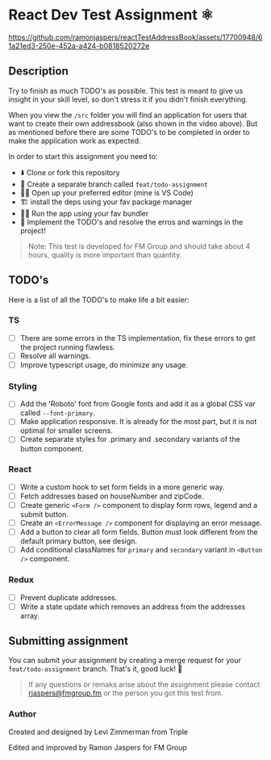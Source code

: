 # React Dev Test Assignment ⚛️
https://github.com/ramonjaspers/reactTestAddressBook/assets/17700948/61a21ed3-250e-452a-a424-b0818520272e

## Description
Try to finish as much TODO's as possible. This test is meant to give us insight in your skill level, so don't stress it if you didn't finish everything.

When you view the `/src` folder you will find an application for users that want to create their own addressbook (also shown in the video above). But as mentioned before there are some TODO's to be completed in order to make the application work as expected.

In order to start this assignment you need to:
- ⬇️ Clone or fork this repository
- 🌲 Create a separate branch called `feat/todo-assignment`
- 👨‍💻 Open up your preferred editor (mine is VS Code)
- 🏗️ install the deps using your fav package manager
- 🏃🏻 Run the app using your fav bundler
- 🔎 Implement the TODO's and resolve the erros and warnings in the project!

> Note: This test is developed for FM Group and should take about 4 hours, quality is more important than quantity.

## TODO's 
Here is a list of all the TODO's to make life a bit easier:

### TS
- [ ] There are some errors in the TS implementation, fix these errors to get the project running flawless.
- [ ] Resolve all warnings.
- [ ] Improve typescript usage, do minimize any usage.

### Styling
- [ ] Add the 'Roboto' font from Google fonts and add it as a global CSS var called `--font-primary`.
- [ ] Make application responsive. It is already for the most part, but it is not optimal for smaller screens.
- [ ] Create separate styles for .primary and .secondary variants of the button component.

### React
- [ ] Write a custom hook to set form fields in a more generic way.
- [ ] Fetch addresses based on houseNumber and zipCode.
- [ ] Create generic `<Form />` component to display form rows, legend and a submit button.
- [ ] Create an `<ErrorMessage />` component for displaying an error message.
- [ ] Add a button to clear all form fields. Button must look different from the default primary button, see design.
- [ ] Add conditional classNames for `primary` and `secondary` variant in `<Button />` component.

### Redux
- [ ] Prevent duplicate addresses.
- [ ] Write a state update which removes an address from the addresses array.

## Submitting assignment
You can submit your assignment by creating a merge request for your `feat/todo-assignment` branch. That's it, good luck! 🚀

> If any questions or remaks arise about the assignment please contact rjaspers@fmgroup.fm or the person you got this test from.

### Author
Created and designed by Levi Zimmerman from Triple

Edited and improved by Ramon Jaspers for FM Group


